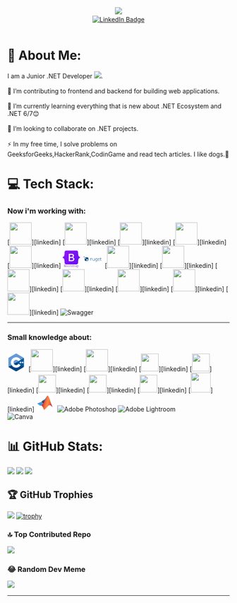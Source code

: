 <div id="header" align="center">
  <img src="https://media.giphy.com/media/M9gbBd9nbDrOTu1Mqx/giphy.gif" width="100"/>
  <div id="badges">
  <a href="https://www.linkedin.com/in/vewvewv2312/">
    <img src="https://img.shields.io/badge/LinkedIn-blue?style=for-the-badge&logo=linkedin&logoColor=white" alt="LinkedIn Badge"/>
  </a>
</div>
  <img src="https://komarev.com/ghpvc/?username=pikp112&style=flat-square&color=blue" alt=""/>
</div>

# 💫 About Me:
I am a Junior .NET Developer <img src="https://media.giphy.com/media/WUlplcMpOCEmTGBtBW/giphy.gif" width="30">.<br><br>🔭 I’m contributing to frontend and backend for building web applications.<br><br>🌱 I’m currently learning everything that is new about .NET Ecosystem and .NET 6/7😊<br><br>👯 I’m looking to collaborate on .NET projects. <br><br>⚡ In my free time, I solve problems on GeeksforGeeks,HackerRank,CodinGame and read tech articles. I like dogs.:dog:	

# 💻 Tech Stack:


### Now i'm working with:

[<img width="50" height="50" src="./assets/images/vs.png">][linkedin]
[<img width="50" height="50" src="./assets/images/vscode.png">][linkedin]
[<img width="50" height="50" src="./assets/images/csharp.png">][linkedin]
[<img width="50" height="50" src="./assets/images/html.png">][linkedin]
[<img width="50" height="50" src="./assets/images/css.png">][linkedin]
<img src="https://github.com/devicons/devicon/blob/master/icons/bootstrap/bootstrap-original-wordmark.svg" title="Boostrap" alt="Boostrap" width="40" height="40"/>&nbsp;
<img src="https://github.com/devicons/devicon/blob/master/icons/nuget/nuget-original-wordmark.svg" title="Nuget" alt="Nuget" width="40" height="40"/>&nbsp;
[<img width="50" height="50" src="./assets/images/blazor.png">][linkedin]
[<img width="50" height="50" src="./assets/images/netcore.png">][linkedin]
[<img width="50" height="50" src="./assets/images/sqlserver.png">][linkedin]
[<img width="50" height="50" src="./assets/images/azure.png">][linkedin]
[<img width="50" height="50" src="./assets/images/git.png">][linkedin]
[<img width="50" height="50" src="./assets/images/github.png">][linkedin]
[<img width="50" height="50" src="./assets/images/azuredevops.png">][linkedin]
![Swagger](https://img.shields.io/badge/-Swagger-%23Clojure?style=for-the-badge&logo=swagger&logoColor=white)

---
### Small knowledge about:
<img src="https://github.com/devicons/devicon/blob/master/icons/cplusplus/cplusplus-original.svg" title="Cplusplus" alt="Cplusplus" width="40" height="40"/>&nbsp; 
[<img width="50" height="50" src="./assets/images/js.png">][linkedin]
[<img width="50" height="50" src="./assets/images/gitlab.png">][linkedin]
[<img width="40" height="40" src="./assets/images/sass.png">][linkedin]
[<img width="40" height="40" src="./assets/images/ionic.png">][linkedin]
[<img width="40" height="40" src="./assets/images/nodejs.png">][linkedin]
[<img width="40" height="40" src="./assets/images/mysql.png">][linkedin]
[<img width="40" height="40" src="./assets/images/docker.png">][linkedin]
[<img width="45" height="45" src="./assets/images/mongodb.png">][linkedin]
<img src="https://github.com/devicons/devicon/blob/master/icons/matlab/matlab-original.svg" title="MatLab" alt="MatLab" width="40" height="40"/>&nbsp;
![Adobe Photoshop](https://img.shields.io/badge/adobephotoshop-%2331A8FF.svg?style=for-the-badge&logo=adobephotoshop&logoColor=white) 
![Adobe Lightroom](https://img.shields.io/badge/Adobe%20Lightroom-31A8FF.svg?style=for-the-badge&logo=Adobe%20Lightroom&logoColor=white) 	
![Canva](https://img.shields.io/badge/Canva-%2300C4CC.svg?style=for-the-badge&logo=Canva&logoColor=white) 

# 📊 GitHub Stats:
![](https://github-readme-stats.vercel.app/api?username=pikp112&theme=vue-dark&hide_border=false&include_all_commits=true&count_private=true)
![](https://github-readme-streak-stats.herokuapp.com/?user=pikp112&theme=vue-dark&hide_border=false)
![](https://github-readme-stats.vercel.app/api/top-langs/?username=pikp112&theme=vue-dark&hide_border=false&include_all_commits=true&count_private=true&layout=compact)

## 🏆 GitHub Trophies
![](https://github-profile-trophy.vercel.app/?username=pikp112&theme=darkhub&no-frame=false&no-bg=false&margin-w=4)
[![trophy](https://github-profile-trophy.vercel.app/?username=nuyonu&theme=onedark&margin-w=5&margin-h=5&no-bg=true&no-frame=true&rank=SECRET,SSS,SS,S,AAA,AA,A,B&column=3)](https://github.com/ryo-ma/github-profile-trophy)

### 🔝 Top Contributed Repo
![](https://github-contributor-stats.vercel.app/api?username=pikp112&limit=5&theme=dark&combine_all_yearly_contributions=true)

### 😂 Random Dev Meme
<img src="https://rm.up.railway.app/" width="512px"/>

---

